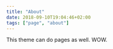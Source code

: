 ```yaml
---
title: "About"
date: 2018-09-10T19:04:46+02:00
tags: ["page", "about"]
---
```


This theme can do pages as well. WOW.

